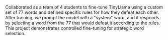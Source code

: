 Collaborated as a team of 4 students to fine-tune TinyLlama using a custom set of 77 words and defined specific rules for how they defeat each other. After training, we prompt the model with a "system" word, and it responds by selecting a word from the 77 that would defeat it according to the rules. This project demonstrates controlled fine-tuning for strategic word selection.

